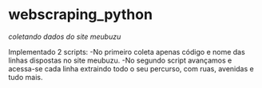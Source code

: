 # webscraping_python
<i>coletando dados do site meubuzu</i>

Implementado 2 scripts:
  -No primeiro coleta apenas código e nome das linhas dispostas no site meubuzu. 
  -No segundo script avançamos e acessa-se cada linha extraindo todo o seu percurso, com ruas, avenidas e tudo mais.

